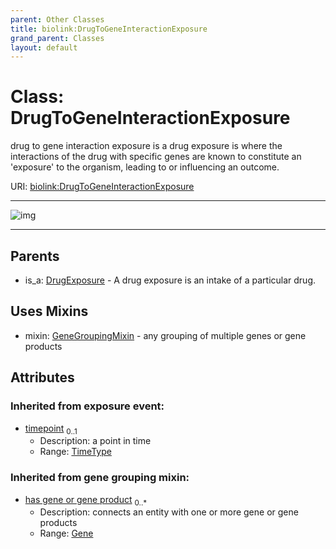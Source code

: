 ```yaml
---
parent: Other Classes
title: biolink:DrugToGeneInteractionExposure
grand_parent: Classes
layout: default
---
```


# Class: DrugToGeneInteractionExposure


drug to gene interaction exposure is a drug exposure is where the interactions of the drug with specific genes are known to constitute an 'exposure' to the organism, leading to or influencing an outcome.

URI: [biolink:DrugToGeneInteractionExposure](https://w3id.org/biolink/vocab/DrugToGeneInteractionExposure)


---

![img](https://yuml.me/diagram/nofunky;dir:TB/class/[GeneGroupingMixin],[Gene],[DrugToGeneInteractionExposure%7Ctimepoint(i):time_type%20%3F]uses%20-.-%3E[GeneGroupingMixin],[DrugExposure]%5E-[DrugToGeneInteractionExposure],[DrugExposure])

---


## Parents

 *  is_a: [DrugExposure](DrugExposure.md) - A drug exposure is an intake of a particular drug.

## Uses Mixins

 *  mixin: [GeneGroupingMixin](GeneGroupingMixin.md) - any grouping of multiple genes or gene products

## Attributes


### Inherited from exposure event:

 * [timepoint](timepoint.md)  <sub>0..1</sub>
     * Description: a point in time
     * Range: [TimeType](types/TimeType.md)

### Inherited from gene grouping mixin:

 * [has gene or gene product](has_gene_or_gene_product.md)  <sub>0..\*</sub>
     * Description: connects an entity with one or more gene or gene products
     * Range: [Gene](Gene.md)
